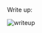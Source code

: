 Write up:

![writeup](https://user-images.githubusercontent.com/53899365/102468771-f758a600-4077-11eb-906b-412bbab54409.jpeg)
